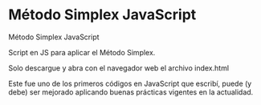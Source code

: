 # Método Simplex JavaScript
Método Simplex JavaScript

Script en JS para aplicar el Método Simplex.

Solo descargue y abra con el navegador web el archivo index.html


Este fue uno de los primeros códigos en JavaScript que escribí, puede (y debe) ser mejorado aplicando buenas prácticas vigentes en la actualidad.
